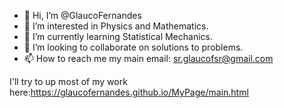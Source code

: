 - 👋 Hi, I’m @GlaucoFernandes
- 👀 I’m interested in Physics and Mathematics.
- 🌱 I’m currently learning Statistical Mechanics.
- 💞️ I’m looking to collaborate on solutions to problems.
- 📫 How to reach me my main email: sr.glaucofsr@gmail.com

I'll try to up most of my work here:https://glaucofernandes.github.io/MyPage/main.html
